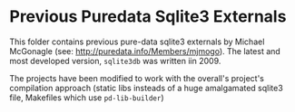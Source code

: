 # Previous Puredata Sqlite3 Externals

This folder contains previous pure-data sqlite3 externals by Michael McGonagle (see: http://puredata.info/Members/mjmogo). The latest and most developed version, `sqlite3db` was written iin 2009.

The projects have been modified to work with the overall's project's
compilation approach (static libs insteads of a huge amalgamated sqlite3 file,
Makefiles which use `pd-lib-builder`)


